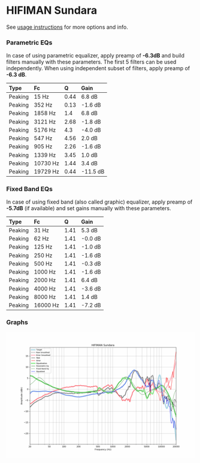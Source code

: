 # HIFIMAN Sundara
See [usage instructions](https://github.com/jaakkopasanen/AutoEq#usage) for more options and info.

### Parametric EQs
In case of using parametric equalizer, apply preamp of **-6.3dB** and build filters manually
with these parameters. The first 5 filters can be used independently.
When using independent subset of filters, apply preamp of **-6.3 dB**.

| Type    | Fc       |    Q | Gain     |
|:--------|:---------|:-----|:---------|
| Peaking | 15 Hz    | 0.44 | 6.8 dB   |
| Peaking | 352 Hz   | 0.13 | -1.6 dB  |
| Peaking | 1858 Hz  | 1.4  | 6.8 dB   |
| Peaking | 3121 Hz  | 2.68 | -1.8 dB  |
| Peaking | 5176 Hz  | 4.3  | -4.0 dB  |
| Peaking | 547 Hz   | 4.56 | 2.0 dB   |
| Peaking | 905 Hz   | 2.26 | -1.6 dB  |
| Peaking | 1339 Hz  | 3.45 | 1.0 dB   |
| Peaking | 10730 Hz | 1.44 | 3.4 dB   |
| Peaking | 19729 Hz | 0.44 | -11.5 dB |

### Fixed Band EQs
In case of using fixed band (also called graphic) equalizer, apply preamp of **-5.7dB**
(if available) and set gains manually with these parameters.

| Type    | Fc       |    Q | Gain    |
|:--------|:---------|:-----|:--------|
| Peaking | 31 Hz    | 1.41 | 5.3 dB  |
| Peaking | 62 Hz    | 1.41 | -0.0 dB |
| Peaking | 125 Hz   | 1.41 | -1.0 dB |
| Peaking | 250 Hz   | 1.41 | -1.6 dB |
| Peaking | 500 Hz   | 1.41 | -0.3 dB |
| Peaking | 1000 Hz  | 1.41 | -1.6 dB |
| Peaking | 2000 Hz  | 1.41 | 6.4 dB  |
| Peaking | 4000 Hz  | 1.41 | -3.6 dB |
| Peaking | 8000 Hz  | 1.41 | 1.4 dB  |
| Peaking | 16000 Hz | 1.41 | -7.2 dB |

### Graphs
![](./HIFIMAN%20Sundara.png)